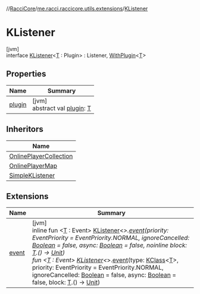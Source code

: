 //[RacciCore](../../../index.md)/[me.racci.raccicore.utils.extensions](../index.md)/[KListener](index.md)

# KListener

[jvm]\
interface [KListener](index.md)&lt;[T](index.md) : Plugin&gt; : Listener, [WithPlugin](../-with-plugin/index.md)&lt;[T](index.md)&gt;

## Properties

| Name | Summary |
|---|---|
| [plugin](../-with-plugin/plugin.md) | [jvm]<br>abstract val [plugin](../-with-plugin/plugin.md): [T](index.md) |

## Inheritors

| Name |
|---|
| [OnlinePlayerCollection](../../me.racci.raccicore.utils.collections/-online-player-collection/index.md) |
| [OnlinePlayerMap](../../me.racci.raccicore.utils.collections/-online-player-map/index.md) |
| [SimpleKListener](../-simple-k-listener/index.md) |

## Extensions

| Name | Summary |
|---|---|
| [event](../event.md) | [jvm]<br>inline fun &lt;[T](../event.md) : Event&gt; [KListener](index.md)&lt;*&gt;.[event](../event.md)(priority: EventPriority = EventPriority.NORMAL, ignoreCancelled: [Boolean](https://kotlinlang.org/api/latest/jvm/stdlib/kotlin/-boolean/index.html) = false, async: [Boolean](https://kotlinlang.org/api/latest/jvm/stdlib/kotlin/-boolean/index.html) = false, noinline block: [T](../event.md).() -&gt; [Unit](https://kotlinlang.org/api/latest/jvm/stdlib/kotlin/-unit/index.html))<br>fun &lt;[T](../event.md) : Event&gt; [KListener](index.md)&lt;*&gt;.[event](../event.md)(type: [KClass](https://kotlinlang.org/api/latest/jvm/stdlib/kotlin.reflect/-k-class/index.html)&lt;[T](../event.md)&gt;, priority: EventPriority = EventPriority.NORMAL, ignoreCancelled: [Boolean](https://kotlinlang.org/api/latest/jvm/stdlib/kotlin/-boolean/index.html) = false, async: [Boolean](https://kotlinlang.org/api/latest/jvm/stdlib/kotlin/-boolean/index.html) = false, block: [T](../event.md).() -&gt; [Unit](https://kotlinlang.org/api/latest/jvm/stdlib/kotlin/-unit/index.html)) |
